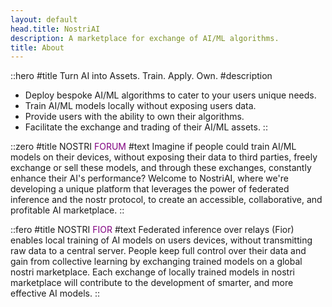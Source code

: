```yaml
---
layout: default
head.title: NostriAI
description: A marketplace for exchange of AI/ML algorithms.
title: About
---
```


::hero
#title
Turn AI into Assets. Train. Apply. Own.
#description
- Deploy bespoke AI/ML algorithms to cater to your users unique needs.
- Train AI/ML models locally without exposing users data.
- Provide users with the ability to own their algorithms.
- Facilitate the exchange and trading of their AI/ML assets.
::

::zero
#title
NOSTRI <span style="color:purple">FORUM</span>
#text
Imagine if people could train AI/ML models on their devices, without exposing their data to third parties, freely exchange or sell these models, and through these exchanges, constantly enhance their AI's performance? Welcome to NostriAI, where we're developing a unique platform that leverages the power of federated inference and the nostr protocol, to create an accessible, collaborative, and profitable AI marketplace.
::

::fero
#title
NOSTRI <span style="color:purple">FIOR</span>
#text
Federated inference over relays (Fior) enables local training of AI models on users devices, without transmitting raw data to a central server. People keep full control over their data and gain from collective learning by exchanging trained models on a global nostri marketplace. Each exchange of locally trained models in nostri marketplace will contribute to the development of smarter, and more effective AI models.
::